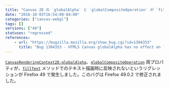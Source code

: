 ```yaml
---
title: "Canvas 2D の `globalAlpha` と `globalCompositeOperation` が `fillText` に対して効果がありません"
date: "2016-10-03T16:54:00-04:00"
categories: ["canvas-webgl"]
tags: []
versions: ["49"]
statuses: "regressed"
references:
    - url: "https://bugzilla.mozilla.org/show_bug.cgi?id=1304353"
      title: "Bug 1304353 - HTML5 Canvas globalAlpha has no effect on fillText in Firefox.49"
---
```

[`CanvasRenderingContext2D.globalAlpha`](https://developer.mozilla.org/ja/docs/Web/API/CanvasRenderingContext2D/globalAlpha)、[`globalCompositeOperation`](https://developer.mozilla.org/ja/docs/Web/API/CanvasRenderingContext2D/globalCompositeOperation) 両プロパティが、[`fillText`](https://developer.mozilla.org/ja/docs/Web/API/CanvasRenderingContext2D/fillText) メソッドでのテキスト描画時に反映されないというリグレッションが Firefox 49 で発生しました。このバグは Firefox 49.0.2 で修正されました。
